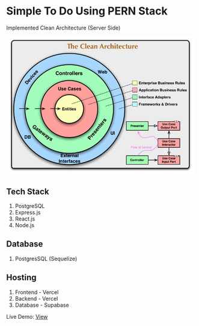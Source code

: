 # Simple To Do Using PERN Stack

Implemented Clean Architecture (Server Side)

<img src="./src/TheCleanArchitecture.jpg" alt="The Clean Architecture" width="500"/>

## Tech Stack
1. PostgreSQL
2. Express.js
3. React.js
4. Node.js

## Database
1. PostgresSQL (Sequelize)

## Hosting
1. Frontend - Vercel
2. Backend - Vercel
3. Database - Supabase

Live Demo: [View](https://pern-todo-app-client-kt8xcb4qz-thakshakas-projects.vercel.app/)
